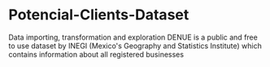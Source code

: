 # Potencial-Clients-Dataset
Data importing, transformation and exploration
DENUE is a public and free to use dataset by INEGI (Mexico's Geography and Statistics Institute) which contains information about all registered businesses
